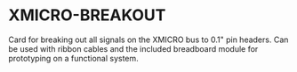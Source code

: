 # XMICRO-BREAKOUT
Card for breaking out all signals on the XMICRO bus to 0.1" pin headers. Can be used with ribbon cables and the included breadboard module for prototyping on a functional system.

